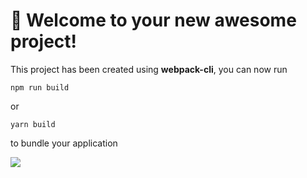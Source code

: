 # 🚀 Welcome to your new awesome project!

This project has been created using **webpack-cli**, you can now run

```
npm run build
```

or

```
yarn build
```

to bundle your application

<a href="https://codeclimate.com/github/Stepan19999993/frontend-project-11/maintainability"><img src="https://api.codeclimate.com/v1/badges/c68d1f9fda767dbf3d35/maintainability" /></a>
